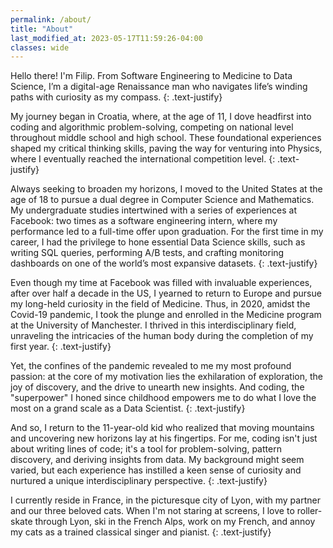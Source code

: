 ```yaml
---
permalink: /about/
title: "About"
last_modified_at: 2023-05-17T11:59:26-04:00
classes: wide
---
```


Hello there! I'm Filip. From Software Engineering to Medicine to Data Science, I’m a digital-age Renaissance man who navigates life’s winding paths with curiosity as my compass.
{: .text-justify}

My journey began in Croatia, where, at the age of 11, I dove headfirst into coding and algorithmic problem-solving, competing on national level throughout middle school and high school. These foundational experiences shaped my critical thinking skills, paving the way for venturing into Physics, where I eventually reached the international competition level.
{: .text-justify}

Always seeking to broaden my horizons, I moved to the United States at the age of 18 to pursue a dual degree in Computer Science and Mathematics. My undergraduate studies intertwined with a series of experiences at Facebook: two times as a software engineering intern, where my performance led to a full-time offer upon graduation. For the first time in my career, I had the privilege to hone essential Data Science skills, such as writing SQL queries, performing A/B tests, and crafting monitoring dashboards on one of the world’s most expansive datasets.
{: .text-justify}

Even though my time at Facebook was filled with invaluable experiences, after over half a decade in the US, I yearned to return to Europe and pursue my long-held curiosity in the field of Medicine. Thus, in 2020, amidst the Covid-19 pandemic, I took the plunge and enrolled in the Medicine program at the University of Manchester. I thrived in this interdisciplinary field, unraveling the intricacies of the human body during the completion of my first year.
{: .text-justify}

Yet, the confines of the pandemic revealed to me my most profound passion: at the core of my motivation lies the exhilaration of exploration, the joy of discovery, and the drive to unearth new insights. And coding, the "superpower" I honed since childhood empowers me to do what I love the most on a grand scale as a Data Scientist.
{: .text-justify}

And so, I return to the 11-year-old kid who realized that moving mountains and uncovering new horizons lay at his fingertips. For me, coding isn't just about writing lines of code; it's a tool for problem-solving, pattern discovery, and deriving insights from data. My background might seem varied, but each experience has instilled a keen sense of curiosity and nurtured a unique interdisciplinary perspective.
{: .text-justify}

I currently reside in France, in the picturesque city of Lyon, with my partner and our three beloved cats. When I'm not staring at screens, I love to roller-skate through Lyon, ski in the French Alps, work on my French, and annoy my cats as a trained classical singer and pianist.
{: .text-justify}


